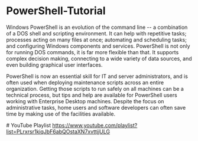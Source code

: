 # PowerShell-Tutorial

Windows PowerShell is an evolution of the command line -- a combination
of a DOS shell and scripting environment. It can help with repetitive
tasks; processes acting on many files at once; automating and scheduling
tasks; and configuring Windows components and services. PowerShell is
not only for running DOS commands, it is far more flexible than that. It
supports complex decision making, connecting to a wide variety of data
sources, and even building graphical user interfaces.

PowerShell is now an essential skill for IT and server administrators,
and is often used when deploying maintenance scripts across an entire
organization. Getting those scripts to run safely on all machines can be
a technical process, but tips and help are available for PowerShell
users working with Enterprise Desktop machines. Despite the focus on
administrative tasks, home users and software developers can often save
time by making use of the facilities available.

\# YouTube Playlist
https://www.youtube.com/playlist?list=PLrxrsr1kiqJbF6abQOstaXN7xvttjjULG
